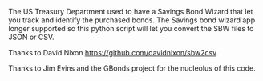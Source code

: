 The US Treasury Department used to have a Savings Bond Wizard that let you track and identify the purchased bonds.
The Savings bond wizard app longer supported so this python script will let you convert the SBW files to JSON or CSV.

Thanks to David Nixon https://github.com/davidnixon/sbw2csv

Thanks to Jim Evins and the GBonds project for the nucleolus of this code.
